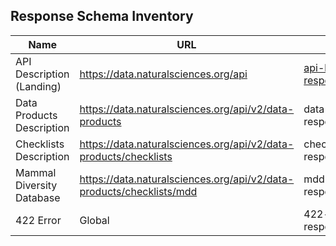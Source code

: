 ## Response Schema Inventory
| Name | URL | File |
| -- | -- | -- |
| API Description (Landing) | https://data.naturalsciences.org/api | [api-landing-response.schema.json](https://github.com/ben-norton/informatics-api-response-schemas/blob/ad75f33f07fe1922ae1532c9ffc92d1bd0405be9/schemas/descriptive/api-landing-response.schema.json)|
| Data Products Description | https://data.naturalsciences.org/api/v2/data-products | data-products-response.schema.json |
| Checklists Description | https://data.naturalsciences.org/api/v2/data-products/checklists | checklists-response.schema.json |
| Mammal Diversity Database | https://data.naturalsciences.org/api/v2/data-products/checklists/mdd | mdd-response.schema.json |
| 422 Error | Global | 422-error-response.schema.json |

